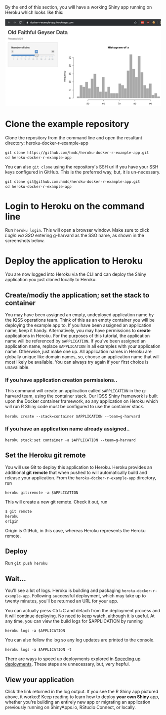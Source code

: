 By the end of this section, you will have a working Shiny app running on Heroku which looks like this:

![A working Shiny app deployed to Heroku](../images/working-app.png)

# Clone the example repository
Clone the repository from the command line and open the resultant directory: heroku-docker-r-example-app
```
git clone https://github.com/hmdc/heroku-docker-r-example-app.git
cd heroku-docker-r-example-app
```
You can also ```git clone``` using the repository's SSH url if you have your
SSH keys configured in GitHub. This is the preferred way, but, it is un-necessary.
```
git clone git@github.com:hmdc/heroku-docker-r-example-app.git
cd heroku-docker-r-example-app
```
# Login to Heroku on the command line
Run ```heroku login```. This will open a browser window. Make sure to click *Login via SSO* entering g-harvard as the SSO name, as shown in the screenshots below.

# Deploy the application to Heroku
You are now logged into Heroku via the CLI and can deploy the Shiny application you just cloned locally to Heroku.

## Create/modiy the application; set the stack to container
You may have been assigned an empty, undeployed application name by the IQSS operations team. Think of this as an empty container you will be deploying the example app to. If you have been assigned an application name, keep it handy. Alternatively, you may have permissions to **create** applications in Heroku.
For the purposes of this tutorial, the application name will be referenced by ```$APPLICATION```. If you've been assigned an application name, replace ```$APPLICATION``` in all examples with your application name. Otherwise, just make one up. All application names in Heroku are globally unique like domain names, so, choose an application name that will most likely be available. You can always try again if your first choice is unavailable.

### If you have application creation permissions..
This command will create an application called ```$APPLICATION``` in the g-harvard team, using the container stack. Our IQSS Shiny framework is built upon the Docker container framework, so any application on Heroku which will run R Shiny code must be configured to use the container stack.

```heroku create --stack=container $APPLICATION --team=g-harvard```

### If you have an application name already assigned..
```heroku stack:set container -a $APPLICATION --team=g-harvard```

## Set the Heroku git remote
You will use Git to deploy this application to Heroku. Heroku provides an additional **git remote** that when pushed to will automatically build and release your application. From the ```heroku-docker-r-example-app``` directory, run
```
heroku git:remote -a $APPLICATION
```
This will create a new git remote. Check it out, run
```
$ git remote
heroku
origin
```
Origin is GitHub, in this case, whereas Heroku represents the Heroku remote.

## Deploy
Run ```git push heroku``` 

## Wait...
You'll see a lot of logs. Heroku is building and packaging ```heroku-docker-r-example-app```. Following successful deployment, which may take
up to twenty minutes, you'll be returned an URL for your app.

You can actually press Ctrl+C and detach from the deployment process and it will continue deploying. No need to keep watch, although it is useful. At any time,
you can view the build logs for $APPLICATION by running

```
heroku logs -a $APPLICATION
```

You can also follow the log so any log updates are printed to the console.

```
heroku logs -a $APPLICATION -t
```

There are ways to speed up deployments explored in [Speeding up deployments](deploy/SpeedingUp.md). These steps are unnecessary, but, very hepful.

## View your application
Click the link returned in the log output. If you see the R Shiny app pictured above, it worked! Keep reading to learn how to deploy **your own Shiny** app, whether you're building an entirely new app or migrating an application previously running on ShinyApps.io, RStudio Connect, or locally.
